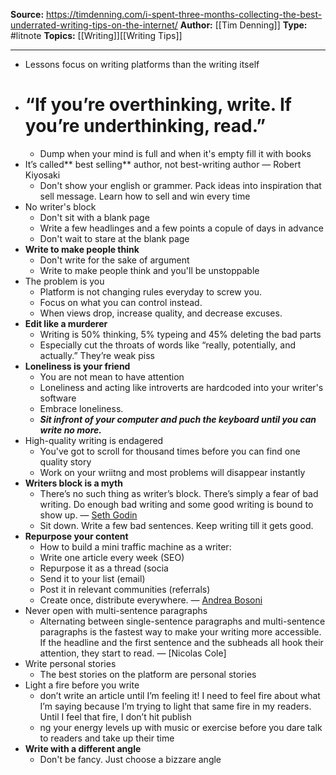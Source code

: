 ---
---
**Source:** https://timdenning.com/i-spent-three-months-collecting-the-best-underrated-writing-tips-on-the-internet/
**Author:** [[Tim Denning]]
**Type:** #litnote 
**Topics:** [[Writing]][[Writing Tips]]

----
- Lessons focus on writing platforms than the writing itself
- # “If you’re overthinking, write. If you’re underthinking, read.”
	- Dump when your mind is full and when it's empty fill it with books
- It’s called** best selling** author, not best-writing author — Robert Kiyosaki
	- Don't show your english or grammer. Pack ideas into inspiration that sell message. Learn how to sell and win every time
- No writer's block
	- Don't sit with a blank page
	- Write  a few headlinges and a few points a copule of days in advance
	- Don't wait to stare at the blank page
- **Write to make people think**
	- Don't write for the sake of argument
	- Write to make people think and you'll be unstoppable
- The problem is you
	- Platform is not changing rules everyday to screw you.
	- Focus on what you can control instead.  
	- When views drop, increase quality, and decrease excuses.
- **Edit like a murderer**
	- Writing is 50% thinking, 5% typeing and 45% deleting the bad parts
	-  Especially cut the throats of words like “really, potentially, and actually.” They’re weak piss
- **Loneliness is your friend**
	- You are not mean to have attention
	- Loneliness and acting like introverts are hardcoded into your writer's software
	- Embrace loneliness.
	- ***Sit infront of your computer and puch the keyboard until you can write no more.***
- High-quality writing is endagered
	- You've got to scroll for thousand times before you can find one quality story
	- Work on your wriitng and most problems will disappear instantly
- **Writers block is a myth**
	- There’s no such thing as writer’s block. There’s simply a fear of bad writing. Do enough bad writing and some good writing is bound to show up. — [Seth Godin](https://seths.blog/2021/09/write-something/)
	- Sit down. Write a few bad sentences. Keep writing till it gets good.
- **Repurpose your content**
	- How to build a mini traffic machine as a writer:
	- Write one article every week (SEO)
	- Repurpose it as a thread (socia
	- Send it to your list (email)
	- Post it in relevant communities (referrals)
	- Create once, distribute everywhere. — [Andrea Bosoni](https://twitter.com/theandreboso)
- Never open with multi-sentence paragraphs
	- Alternating between single-sentence paragraphs and multi-sentence paragraphs is the fastest way to make your writing more accessible. If the headline and the first sentence and the subheads all hook their attention, they start to read. — [Nicolas Cole]
- Write personal stories
	- The best stories on the platform are personal stories
- Light a fire before you write
	- don’t write an article until I’m feeling it! I need to feel fire about what I’m saying because I’m trying to light that same fire in my readers. Until I feel that fire, I don’t hit publish
	- ng your energy levels up with music or exercise before you dare talk to readers and take up their time
- **Write with a different angle**
	- Don't be fancy. Just choose a bizzare angle